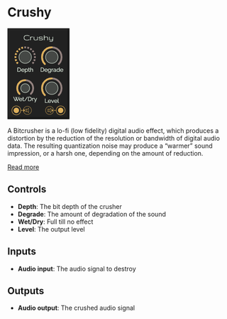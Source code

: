 # Crushy

![Bitcrush](../images/bitcrush.png)

A Bitcrusher is a lo-fi (low fidelity) digital audio effect, which produces a distortion by the reduction of the resolution or bandwidth of digital audio data. The resulting quantization noise may produce a “warmer” sound impression, or a harsh one, depending on the amount of reduction.

[Read more](https://en.wikipedia.org/wiki/Bitcrusher)

## Controls

* **Depth**: The bit depth of the crusher
* **Degrade**: The amount of degradation of the sound
* **Wet/Dry**: Full till no effect
* **Level**: The output level

## Inputs

* **Audio input**: The audio signal to destroy

## Outputs

* **Audio output**: The crushed audio signal